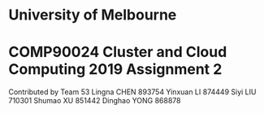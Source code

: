# University of Melbourne 
# COMP90024 Cluster and Cloud Computing 2019 Assignment 2


Contributed by Team 53
Lingna CHEN 893754
Yinxuan LI 874449
Siyi LIU 710301
Shumao XU 851442
Dinghao YONG 868878

